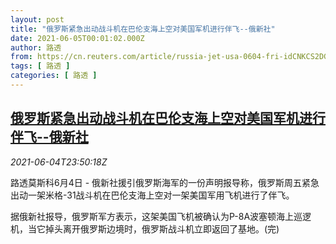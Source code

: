 ```yaml
---
layout: post
title: "俄罗斯紧急出动战斗机在巴伦支海上空对美国军机进行伴飞--俄新社"
date: 2021-06-05T00:01:02.000Z
author: 路透
from: https://cn.reuters.com/article/russia-jet-usa-0604-fri-idCNKCS2DG2M1
tags: [ 路透 ]
categories: [ 路透 ]
---
```

<!--1622851262000-->
[俄罗斯紧急出动战斗机在巴伦支海上空对美国军机进行伴飞--俄新社](https://cn.reuters.com/article/russia-jet-usa-0604-fri-idCNKCS2DG2M1)
------

<div>
<div><i>2021-06-04T23:50:18Z</i></div><p>路透莫斯科6月4日 - 俄新社援引俄罗斯海军的一份声明报导称，俄罗斯周五紧急出动一架米格-31战斗机在巴伦支海上空对一架美国军用飞机进行了伴飞。</p><p>据俄新社报导，俄罗斯军方表示，这架美国飞机被确认为P-8A波塞顿海上巡逻机，当它掉头离开俄罗斯边境时，俄罗斯战斗机立即返回了基地。(完)</p>
</div>
